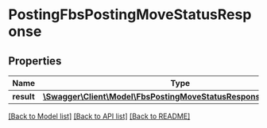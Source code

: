 # PostingFbsPostingMoveStatusResponse

## Properties
Name | Type | Description | Notes
------------ | ------------- | ------------- | -------------
**result** | [**\Swagger\Client\Model\FbsPostingMoveStatusResponseMoveStatus[]**](FbsPostingMoveStatusResponseMoveStatus.md) |  | [optional] 

[[Back to Model list]](../README.md#documentation-for-models) [[Back to API list]](../README.md#documentation-for-api-endpoints) [[Back to README]](../README.md)


